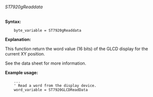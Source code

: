 <div class="section">

<div class="titlepage">

<div>

<div>

###### <span id="st7920greaddata"></span>ST7920gReaddata

</div>

</div>

</div>

<span class="strong">**Syntax:**</span>

``` screen
    byte_variable = ST7920gReaddata
```

<span class="strong">**Explanation:**</span>

This function return the word value (16 bits) of the GLCD display for
the current XY position.

See the data sheet for more information.

<span class="strong">**Example usage:**</span>

``` screen
    ...
    ' Read a word from the display device.
    word_variable = ST7920GLCDReadData
```

</div>
